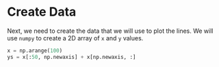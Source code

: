 # Create Data

Next, we need to create the data that we will use to plot the lines. We will use `numpy` to create a 2D array of `x` and `y` values.

```python
x = np.arange(100)
ys = x[:50, np.newaxis] + x[np.newaxis, :]
```
